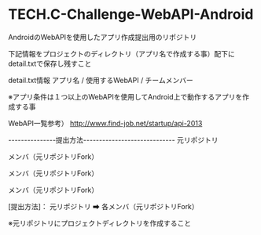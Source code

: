 TECH.C-Challenge-WebAPI-Android
===============================

AndroidのWebAPIを使用したアプリ作成提出用のリポジトリ

下記情報をプロジェクトのディレクトリ（アプリ名で作成する事）配下にdetail.txtで保存し残すこと

detail.txt情報
  アプリ名 / 使用するWebAPI / チームメンバー

※アプリ条件は１つ以上のWebAPIを使用してAndroid上で動作するアプリを作成する事

 WebAPI一覧参考）
 http://www.find-job.net/startup/api-2013
 
---------------提出方法-----------------------------
元リポジトリ

メンバ（元リポジトリFork）  

メンバ（元リポジトリFork）

メンバ（元リポジトリFork）

[提出方法]：
元リポジトリ ➡ 各メンバ（元リポジトリFork）
 
 ※元リポジトリにプロジェクトディレクトリを作成すること
